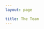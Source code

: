 ```yaml
---
layout: page

title: The Team
---
```


<script setup>
import { VPTeamPage, VPTeamPageTitle, VPTeamPageSection, VPTeamMembers } from 'vitepress/theme';

const projectManagers = [
  {
    avatar: 'https://www.github.com/jaapmarcus.png',
    name: 'Jaap Marcus 🇳🇱',
    links: [
      { icon: 'github', link: 'https://github.com/jaapmarcus' },
      { icon: 'twitter', link: 'https://twitter.com/jaapmarcus' },
    ],
  },
  {
    avatar: 'https://www.github.com/ScIT-Raphael.png',
    name: 'Raphael Schneeberger 🇨🇭',
    links: [{ icon: 'github', link: 'https://github.com/ScIT-Raphael' }],
  },
  {
    avatar: 'https://www.github.com/Lupul.png',
    name: 'Robert Zollner 🇷🇴',
    links: [{ icon: 'github', link: 'https://github.com/Lupul' }],
  },
  {
    avatar: 'https://cdn.discordapp.com/avatars/737720562482151485/bac8f56f0a909032efaf60c1aa4047e5.webp',
    name: 'Kristan Kenney 🇨🇦',
  },
];

const teamMembers = [
  {
    avatar: 'https://www.github.com/ioannidesalex.png',
    name: 'Alexandros Ioannides 🇨🇾',
    title: 'CTO',
    org: "FocusNet",
    orgLink: "https://focus-net.net/",
    links: [{ icon: 'github', link: 'https://github.com/ioannidesalex' }],
  },
  {
    avatar: 'https://www.github.com/jakobbouchard.png',
    name: 'Jakob Bouchard 🇨🇦',
    title: 'Developer',
    org: "Prosomo",
    orgLink: "https://prosomo.com",
    links: [
      { icon: 'github', link: 'https://github.com/jakobbouchard' },
      { icon: 'twitter', link: 'https://twitter.com/bouchardjakob' },
    ],
  },
  {
    avatar: 'https://cdn.discordapp.com/avatars/737905427097845780/32452f630dd8684ed7c580806ccbee09.webp',
    name: 'Falzo 🇩🇪',
    links: [{ icon: 'github', link: 'https://github.com/falzoMAD' }],
  },
  {
    avatar: 'https://www.github.com/cmstew.png',
    name: 'Curtis Stewart 🇨🇦',
    links: [{ icon: 'github', link: 'https://github.com/cmstew' }],
  },
  {
    avatar: 'https://www.github.com/divinity76.png',
    name: 'divinity76 🇳🇴',
    links: [{ icon: 'github', link: 'https://github.com/divinity76' }],
  },
  {
    avatar: 'https://www.github.com/istiak101.png',
    name: 'istiak101 🇧🇩',
    links: [{ icon: 'github', link: 'https://github.com/istiak101' }],
  },
  {
    avatar: 'https://www.github.com/Pleskan.png',
    name: 'Anton Pleskanovskyy 🇺🇦',
    links: [{ icon: 'github', link: 'https://github.com/Pleskan' }],
  },
];

const featuredContributors = [
  {
    avatar: '/logo.png',
    name: 'John Doe',
    links: [{ icon: 'github', link: 'https://github.com/hestiacp' }],
  },
  {
    avatar: '/logo.png',
    name: 'John Doe',
    links: [{ icon: 'github', link: 'https://github.com/hestiacp' }],
  },
  {
    avatar: '/logo.png',
    name: 'John Doe',
    links: [{ icon: 'github', link: 'https://github.com/hestiacp' }],
  },
  {
    avatar: '/logo.png',
    name: 'John Doe',
    links: [{ icon: 'github', link: 'https://github.com/hestiacp' }],
  },
];
</script>

<VPTeamPage>
  <VPTeamPageTitle>
    <template #title>
      {{ $frontmatter.title }}
    </template>
    <template #lead>
      The development of Hestia is guided by an international team, some of whom have chosen to be featured below.
    </template>
  </VPTeamPageTitle>
  <VPTeamPageSection>
    <template #title>Project Managers</template>
    <template #members>
      <VPTeamMembers :members="projectManagers" />
    </template>
  </VPTeamPageSection>
  <VPTeamPageSection>
    <template #title>Team Members</template>
    <template #members>
      <VPTeamMembers :members="teamMembers" />
    </template>
  </VPTeamPageSection>
  <VPTeamPageSection>
    <template #title>Contributors</template>
    <template #members>
      <VPTeamMembers size="small" :members="featuredContributors" />
    </template>
  </VPTeamPageSection>
</VPTeamPage>
